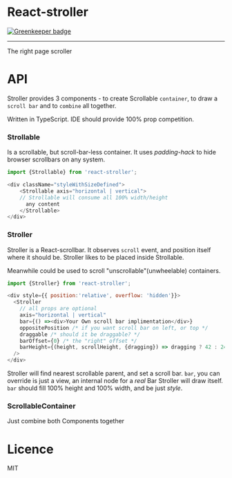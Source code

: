 # React-stroller

[![Greenkeeper badge](https://badges.greenkeeper.io/theKashey/React-stroller.svg)](https://greenkeeper.io/)

-----
The right page scroller


# API
Stroller provides 3 components - to create Scrollable `container`, to draw a `scroll bar` and
to `combine` all together.

Written in TypeScript. IDE should provide 100% prop competition.

### Strollable
Is a scrollable, but scroll-bar-less container. It uses _padding-hack_ to hide browser scrollbars
on any system.

```js
import {Strollable} from 'react-stroller';

<div className="styleWithSizeDefined">
    <Strollable axis="horizontal | vertical">
    // Strollable will consume all 100% width/height
      any content
    </Strollable> 
</div>
```

### Stroller
Stroller is a React-scrollbar. It observes `scroll` event, and position itself where it should be.
Stroller likes to be placed inside Strollable.

Meanwhile could be used to scroll "unscrollable"(unwheelable) containers.
```js
import {Stroller} from 'react-stroller';

<div style={{ position:'relative', overflow: 'hidden'}}>
  <Stroller
    // all props are optional
    axis="horizontal | vertical"
    bar={() =><div>Your Own scroll bar implimentation</div>}
    oppositePosition /* if you want scroll bar on left, or top */
    draggable /* should it be draggable? */ 
    barOffset={0} /* the "right" offset */
    barHeight={(height, scrollHeight, {dragging}) => dragging ? 42 : 24} /* you can override scroll element height */
  />
</div>
```
Stroller will find nearest scrollable parent, and set a scroll bar.
`bar`, you can override is just a view, an internal node for a _real_ Bar Stroller will 
draw itself. `bar` should fill 100% height and 100% width, and be just _style_. 

### ScrollableContainer
Just combine both Components together 

# Licence 
MIT